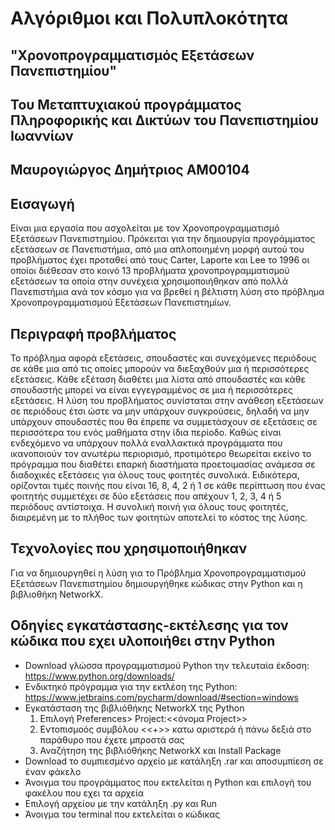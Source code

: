 # **Αλγόριθμοι και Πολυπλοκότητα**
## **"Χρονοπρογραμματισμός Εξετάσεων Πανεπιστημίου"**
## Του Μεταπτυχιακού προγράμματος Πληροφορικής και Δικτύων του Πανεπιστημίου Ιωαννίων 
## Μαυρογιώργος Δημήτριος ΑΜ00104


## Εισαγωγή
Είναι μια εργασία που ασχολείται με τον Χρονοπρογραμματισμό  Εξετάσεων Πανεπιστημίου.
Πρόκειται για την δημιουργία προγράμματος εξετάσεων σε Πανεπιστήμια, 
από μια απλοποιημένη μορφή αυτού του προβλήματος έχει προταθεί 
από τους Carter, Laporte και Lee το 1996 οι οποίοι διέθεσαν στο κοινό 13 προβλήματα 
χρονοπρογραμματισμού εξετάσεων  τα οποία στην συνέχεια χρησιμοποιήθηκαν από πολλά Πανεπιστήμια 
ανά τον κόσμο για να βρεθεί η βέλτιστη λύση στο πρόβλημα Χρονοπρογραμματισμού Εξετάσεων Πανεπιστημίων.

## Περιγραφή προβλήματος

Το πρόβλημα αφορά εξετάσεις, σπουδαστές και συνεχόμενες περιόδους σε κάθε μια από
τις οποίες μπορούν να διεξαχθούν μια ή περισσότερες εξετάσεις. Κάθε εξέταση διαθέτει μια 
λίστα από σπουδαστές και κάθε σπουδαστής μπορεί να είναι εγγεγραμμένος σε μια ή 
περισσότερες εξετάσεις. Η λύση του προβλήματος συνίσταται στην ανάθεση εξετάσεων σε περιόδους έτσι
ώστε να μην υπάρχουν συγκρούσεις, δηλαδή να μην υπάρχουν σπουδαστές που θα έπρεπε να
συμμετάσχουν σε εξετάσεις σε περισσότερα του ενός μαθήματα στην ίδια περίοδο. Καθώς είναι
ενδεχόμενο να υπάρχουν πολλά εναλλακτικά προγράμματα που ικανοποιούν τον ανωτέρω 
περιορισμό, προτιμότερο θεωρείται εκείνο το πρόγραμμα που διαθέτει επαρκή διαστήματα 
προετοιμασίας ανάμεσα σε διαδοχικές εξετάσεις για όλους τους φοιτητές συνολικά. Ειδικότερα,
ορίζονται τιμές ποινής που είναι 16, 8, 4, 2 ή 1 σε κάθε περίπτωση που ένας φοιτητής συμμετέχει
σε δύο εξετάσεις που απέχουν 1, 2, 3, 4 ή 5 περιόδους αντίστοιχα. Η συνολική ποινή για όλους
τους φοιτητές, διαιρεμένη με το πλήθος των φοιτητών αποτελεί το κόστος της λύσης.

## Τεχνολογίες που χρησιμοποιήθηκαν 
Για να  δημιουργηθεί η λύση για το  Πρόβλημα Χρονοπρογραμματισμού  Εξετάσεων Πανεπιστημίου
δημιουργήθηκε κώδικας στην Python και η βιβλιοθήκη NetworkX.

## Οδηγίες εγκατάστασης-εκτέλεσης για τον κώδικα που εχει υλοποιήθει στην Python 

* Download γλώσσα προγραμματισμού Python την τελευταία έκδοση: 
https://www.python.org/downloads/
* Ενδικτηκό πρόγραμμα για την εκτλέση της Python:
https://www.jetbrains.com/pycharm/download/#section=windows
* Εγκατάσταση της βιβλιόθήκης NetworkX της Python
    1) Επιλογή Preferences> Project:<<όνομα Project>> 
    2) Εντοπισμοός συμβόλου <<+>> κατω αριστερά ή πάνω δεξιά στο παράθυρο που έχετε μπροστά σας
    3) Αναζήτηση της βιβλιόθήκης NetworkX  και Install Package
* Download  το συμπιεσμένο αρχείο με κατάληξη .rar και αποσυμπίεση σε έναν φάκελο 
* Άνοιγμα του προγράμματος που εκτελείται η Python και επιλογή του φακέλου που εχει τα αρχεία 
* Επιλογή αρχείου με την κατάληξη .py και Run
* Άνοιγμα του terminal  που εκτελείται ο κώδικας 


